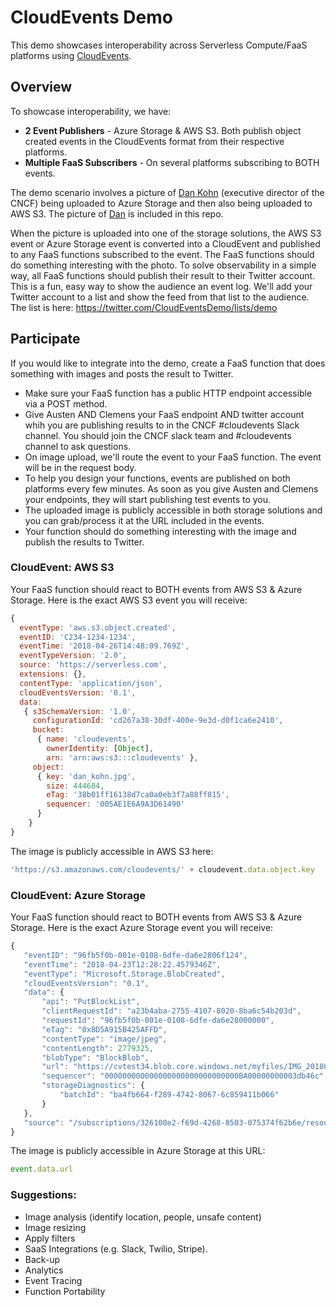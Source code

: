 # CloudEvents Demo

This demo showcases interoperability across Serverless Compute/FaaS platforms using [CloudEvents](https://www.github.com/cloudevents/spec).

## Overview

To showcase interoperability, we have:

* **2 Event Publishers** - Azure Storage & AWS S3.  Both publish object created events in the CloudEvents format from their respective platforms.
* **Multiple FaaS Subscribers** - On several platforms subscribing to BOTH events.

The demo scenario involves a picture of [Dan Kohn](./dan_kohn.jpg) (executive director of the CNCF) being uploaded to Azure Storage and then also being uploaded to AWS S3.  The picture of [Dan](./dan_kohn.jpg) is included in this repo.

When the picture is uploaded into one of the storage solutions, the AWS S3 event or Azure Storage event is converted into a CloudEvent and published to any FaaS functions subscribed to the event.  The FaaS functions should do something interesting with the photo.  To solve observability in a simple way, all FaaS functions should publish their result to their Twitter account.  This is a fun, easy way to show the audience an event log.  We'll add your Twitter account to a list and show the feed from that list to the audience.  The list is here: https://twitter.com/CloudEventsDemo/lists/demo

## Participate

If you would like to integrate into the demo, create a FaaS function that does something with images and posts the result to Twitter.

* Make sure your FaaS function has a public HTTP endpoint accessible via a POST method.
* Give Austen AND Clemens your FaaS endpoint AND twitter account whih you are publishing results to in the CNCF #cloudevents Slack channel.  You should join the CNCF slack team and #cloudevents channel to ask questions.
* On image upload, we'll route the event to your FaaS function.  The event will be in the request body.
* To help you design your functions, events are published on both platforms every few minutes.  As soon as you give Austen and Clemens your endpoints, they will start publishing test events to you.
* The uploaded image is publicly accessible in both storage solutions and you can grab/process it at the URL included in the events.
* Your function should do something interesting with the image and publish the results to Twitter.

### CloudEvent: AWS S3

Your FaaS function should react to BOTH events from AWS S3 & Azure Storage.  Here is the exact AWS S3 event you will receive:

```javascript
{
  eventType: 'aws.s3.object.created',
  eventID: 'C234-1234-1234',
  eventTime: '2018-04-26T14:48:09.769Z',
  eventTypeVersion: '2.0',
  source: 'https://serverless.com',
  extensions: {},
  contentType: 'application/json',
  cloudEventsVersion: '0.1',
  data:
   { s3SchemaVersion: '1.0',
     configurationId: 'cd267a38-30df-400e-9e3d-d0f1ca6e2410',
     bucket:
      { name: 'cloudevents',
        ownerIdentity: [Object],
        arn: 'arn:aws:s3:::cloudevents' },
     object:
      { key: 'dan_kohn.jpg',
        size: 444684,
        eTag: '38b01ff16138d7ca0a0eb3f7a88ff815',
        sequencer: '005AE1E6A9A3D61490'
      }
    }
}
```

The image is publicly accessible in AWS S3 here:

```javascript
'https://s3.amazonaws.com/cloudevents/' + cloudevent.data.object.key
```

### CloudEvent: Azure Storage

Your FaaS function should react to BOTH events from AWS S3 & Azure Storage.  Here is the exact Azure Storage event you will receive:

```javascript
{
   "eventID": "96fb5f0b-001e-0108-6dfe-da6e2806f124",
   "eventTime": "2018-04-23T12:28:22.4579346Z",
   "eventType": "Microsoft.Storage.BlobCreated",
   "cloudEventsVersion": "0.1",
   "data": {
       "api": "PutBlockList",
       "clientRequestId": "a23b4aba-2755-4107-8020-8ba6c54b203d",
       "requestId": "96fb5f0b-001e-0108-6dfe-da6e28000000",
       "eTag": "0x8D5A915B425AFFD",
       "contentType": "image/jpeg",
       "contentLength": 2779325,
       "blobType": "BlockBlob",
       "url": "https://cvtest34.blob.core.windows.net/myfiles/IMG_20180224_0004.jpg",
       "sequencer": "000000000000000000000000000000BA00000000003db46c",
       "storageDiagnostics": {
           "batchId": "ba4fb664-f289-4742-8067-6c859411b066"
       }
   },
   "source": "/subscriptions/326100e2-f69d-4268-8503-075374f62b6e/resourceGroups/cvtest34/providers/Microsoft.Storage/storageAccounts/cvtest34#/blobServices/default/containers/myfiles/blobs/IMG_20180224_0004.jpg"
}
```

The image is publicly accessible in Azure Storage at this URL:

```javascript
event.data.url
```

### Suggestions:

* Image analysis (identify location, people, unsafe content)
* Image resizing
* Apply filters
* SaaS Integrations (e.g. Slack, Twilio, Stripe).
* Back-up
* Analytics
* Event Tracing
* Function Portability
